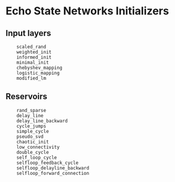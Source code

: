 # Echo State Networks Initializers

## Input layers

```@docs
    scaled_rand
    weighted_init
    informed_init
    minimal_init
    chebyshev_mapping
    logistic_mapping
    modified_lm
```

## Reservoirs

```@docs
    rand_sparse
    delay_line
    delay_line_backward
    cycle_jumps
    simple_cycle
    pseudo_svd
    chaotic_init
    low_connectivity
    double_cycle
    self_loop_cycle
    selfloop_feedback_cycle
    selfloop_delayline_backward
    selfloop_forward_connection
```
